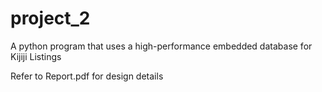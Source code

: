 # project_2
A python program that uses a high-performance embedded database for Kijiji Listings

Refer to Report.pdf for design details
